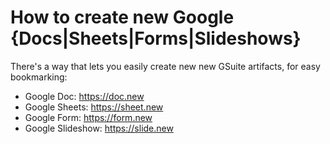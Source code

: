 # How to create new Google {Docs|Sheets|Forms|Slideshows}

There's a way that lets you easily create new new GSuite artifacts, for easy bookmarking:

* Google Doc: https://doc.new
* Google Sheets: https://sheet.new
* Google Form: https://form.new
* Google Slideshow: https://slide.new
